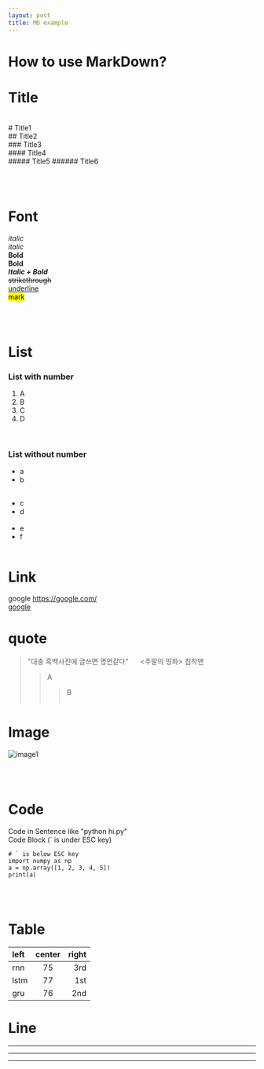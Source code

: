 ```yaml
---
layout: post
title: MD example
---
```


# How to use MarkDown? <br>

# Title <br>
<br>
# Title1 <br>
## Title2 <br>
### Title3 <br>
#### Title4 <br>
##### Title5
###### Title6

<br> <br>

# Font <br>
*italic* <br>
_italic_ <br>
**Bold** <br>
__Bold__ <br>
**_Italic + Bold_** <br>
~~strikethrough~~ <br>
<u>underline</u> <br>
<mark>mark</mark> <br>

<br> <br>

# List <br>
### List with number <br>
1. A
2. B
3. C
5. D
<br>

### List without number <br>
* a
* b
<br> <br>
- c
- d
<br> <br>
- e
- f
<br> <br>

# Link <br>
google  https://google.com/  <br>
[google](https://google.com/)

# quote <br>
> "대충 흑백사진에 글쓰면 명언같다"
> &nbsp;&nbsp;&nbsp;&nbsp; $<$주말의 띵화$>$ 침착맨
>> A
>>> B
<br> <br>

# Image <br>
![image1](imagelink) <br>

<br> <br>

# Code <br>
Code in Sentence like "python hi.py" <br>
Code Block (` is under ESC key)<br>
```
# ` is below ESC key
import numpy as np
a = np.array([1, 2, 3, 4, 5])
print(a)
```
<br> <br>

# Table <br>
|left|center|right|
|:---|:---:|---:|
| rnn | 75 | 3rd |
| lstm | 77 | 1st |
| gru | 76 | 2nd |

# Line <br>
---
***
---
```
